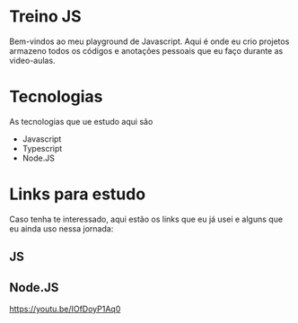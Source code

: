 # Treino JS
Bem-vindos ao meu playground de Javascript. Aqui é onde eu crio projetos armazeno todos os códigos e anotações pessoais que eu faço durante as video-aulas.

# Tecnologias
As tecnologias que ue estudo aqui são
- Javascript
- Typescript
- Node.JS

# Links para estudo

Caso tenha te interessado, aqui estão os links que eu já usei e alguns que eu ainda uso nessa jornada:

## JS
## Node.JS
https://youtu.be/IOfDoyP1Aq0



